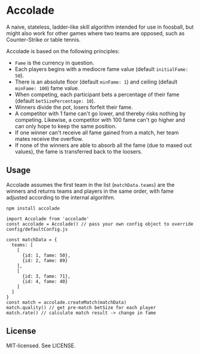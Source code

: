 # Accolade

A naive, stateless, ladder-like skill algorithm intended for use in foosball, but might also work for other games where two teams are opposed, such as Counter-Strike or table tennis.

Accolade is based on the following principles:

- `Fame` is the currency in question.
- Each players begins with a mediocre fame value (default `initialFame: 50`).
- There is an absolute floor (default `minFame: 1`) and ceiling (default `minFame: 100`) fame value.
- When competing, each participant bets a percentage of their fame (default `betSizePercentage: 10`).
- Winners divide the pot, losers forfeit their fame.
- A competitor with 1 fame can't go lower, and thereby risks nothing by competing. Likewise, a competitor with 100 fame can't go higher and can only hope to keep the same position.
- If one winner can't receive all fame gained from a match, her team mates receive the overflow.
- If none of the winners are able to absorb all the fame (due to maxed out values), the fame is transferred back to the loosers.


## Usage

Accolade assumes the first team in the list (`matchData.teams`) are the winners and returns teams and players in the same order, with fame adjusted according to the internal algorithm.

```
npm install accolade
```

```
import Accolade from 'accolade'
const accolade = Accolade() // pass your own config object to override config/defaultConfig.js

const matchData = {
  teams: [
    [
      {id: 1, fame: 50},
      {id: 2, fame: 89}
    ],
    [
      {id: 3, fame: 71},
      {id: 4, fame: 40}
    ]
  ]
}
const match = accolade.createMatch(matchData)
match.quality() // get pre-match betSize for each player
match.rate() // calculate match result -> change in fame
```

## License

MIT-licensed. See LICENSE.
